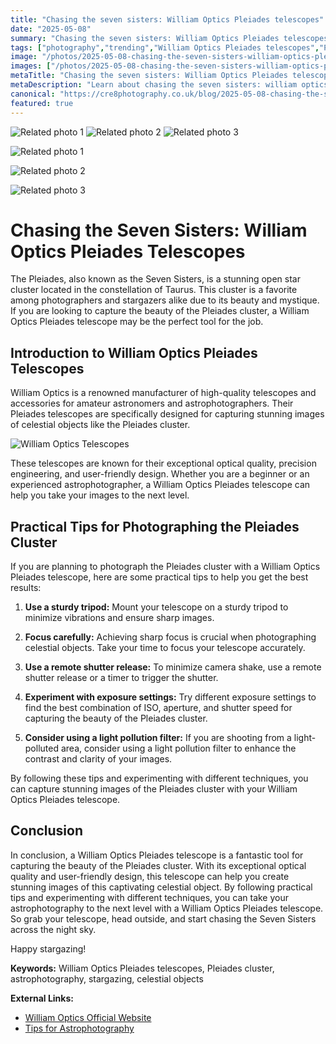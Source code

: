 ```yaml
---
title: "Chasing the seven sisters: William Optics Pleiades telescopes"
date: "2025-05-08"
summary: "Chasing the seven sisters: William Optics Pleiades telescopes - A trending topic in photography."
tags: ["photography","trending","William Optics Pleiades telescopes","Pleiades cluster","astrophotography","stargazing","celestial objects","William Optics","open star cluster","Taurus","amateur astronomers","astrophotographers"]
image: "/photos/2025-05-08-chasing-the-seven-sisters-william-optics-pleiades-telescopes-1.jpg"
images: ["/photos/2025-05-08-chasing-the-seven-sisters-william-optics-pleiades-telescopes-1.jpg","/photos/2025-05-08-chasing-the-seven-sisters-william-optics-pleiades-telescopes-2.jpg","/photos/2025-05-08-chasing-the-seven-sisters-william-optics-pleiades-telescopes-3.jpg"]
metaTitle: "Chasing the seven sisters: William Optics Pleiades telescopes | cre8 Photography"
metaDescription: "Learn about chasing the seven sisters: william optics pleiades telescopes in photography with practical tips and insights."
canonical: "https://cre8photography.co.uk/blog/2025-05-08-chasing-the-seven-sisters-william-optics-pleiades-telescopes"
featured: true
---
```


<!-- Gallery as HTML -->

<div class="grid grid-cols-1 sm:grid-cols-2 md:grid-cols-3 gap-4">
  <img src="/photos/2025-05-08-chasing-the-seven-sisters-william-optics-pleiades-telescopes-1.jpg" alt="Related photo 1" class="w-full rounded-lg" />
<img src="/photos/2025-05-08-chasing-the-seven-sisters-william-optics-pleiades-telescopes-2.jpg" alt="Related photo 2" class="w-full rounded-lg" />
<img src="/photos/2025-05-08-chasing-the-seven-sisters-william-optics-pleiades-telescopes-3.jpg" alt="Related photo 3" class="w-full rounded-lg" />
</div>


<!-- Gallery as Markdown -->
![Related photo 1](/photos/2025-05-08-chasing-the-seven-sisters-william-optics-pleiades-telescopes-1.jpg)


![Related photo 2](/photos/2025-05-08-chasing-the-seven-sisters-william-optics-pleiades-telescopes-2.jpg)


![Related photo 3](/photos/2025-05-08-chasing-the-seven-sisters-william-optics-pleiades-telescopes-3.jpg)



# Chasing the Seven Sisters: William Optics Pleiades Telescopes

The Pleiades, also known as the Seven Sisters, is a stunning open star cluster located in the constellation of Taurus. This cluster is a favorite among photographers and stargazers alike due to its beauty and mystique. If you are looking to capture the beauty of the Pleiades cluster, a William Optics Pleiades telescope may be the perfect tool for the job.

## Introduction to William Optics Pleiades Telescopes

William Optics is a renowned manufacturer of high-quality telescopes and accessories for amateur astronomers and astrophotographers. Their Pleiades telescopes are specifically designed for capturing stunning images of celestial objects like the Pleiades cluster.

![William Optics Telescopes](/path/to/image)

These telescopes are known for their exceptional optical quality, precision engineering, and user-friendly design. Whether you are a beginner or an experienced astrophotographer, a William Optics Pleiades telescope can help you take your images to the next level.

## Practical Tips for Photographing the Pleiades Cluster

If you are planning to photograph the Pleiades cluster with a William Optics Pleiades telescope, here are some practical tips to help you get the best results:

1. **Use a sturdy tripod:** Mount your telescope on a sturdy tripod to minimize vibrations and ensure sharp images.

2. **Focus carefully:** Achieving sharp focus is crucial when photographing celestial objects. Take your time to focus your telescope accurately.

3. **Use a remote shutter release:** To minimize camera shake, use a remote shutter release or a timer to trigger the shutter.

4. **Experiment with exposure settings:** Try different exposure settings to find the best combination of ISO, aperture, and shutter speed for capturing the beauty of the Pleiades cluster.

5. **Consider using a light pollution filter:** If you are shooting from a light-polluted area, consider using a light pollution filter to enhance the contrast and clarity of your images.

By following these tips and experimenting with different techniques, you can capture stunning images of the Pleiades cluster with your William Optics Pleiades telescope.

## Conclusion

In conclusion, a William Optics Pleiades telescope is a fantastic tool for capturing the beauty of the Pleiades cluster. With its exceptional optical quality and user-friendly design, this telescope can help you create stunning images of this captivating celestial object. By following practical tips and experimenting with different techniques, you can take your astrophotography to the next level with a William Optics Pleiades telescope. So grab your telescope, head outside, and start chasing the Seven Sisters across the night sky.

Happy stargazing!

**Keywords:** William Optics Pleiades telescopes, Pleiades cluster, astrophotography, stargazing, celestial objects

**External Links:**
- [William Optics Official Website](https://www.williamoptics.com/)
- [Tips for Astrophotography](https://www.skyatnightmagazine.com/astrophotography/beginner-astrophotography-tips/)

